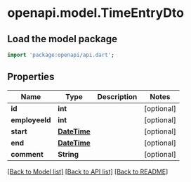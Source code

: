 # openapi.model.TimeEntryDto

## Load the model package
```dart
import 'package:openapi/api.dart';
```

## Properties
Name | Type | Description | Notes
------------ | ------------- | ------------- | -------------
**id** | **int** |  | [optional] 
**employeeId** | **int** |  | [optional] 
**start** | [**DateTime**](DateTime.md) |  | [optional] 
**end** | [**DateTime**](DateTime.md) |  | [optional] 
**comment** | **String** |  | [optional] 

[[Back to Model list]](../README.md#documentation-for-models) [[Back to API list]](../README.md#documentation-for-api-endpoints) [[Back to README]](../README.md)


